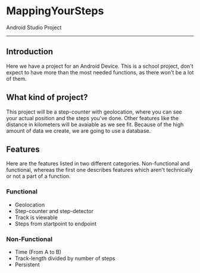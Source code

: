 # MappingYourSteps
Android Studio Project

-------------------------
## Introduction 
Here we have a project for an Android Device. This is a school project, don't expect to have more than the most needed functions, as there won't be a lot of them. 

## What kind of project?
This project will be a step-counter with geolocation, where you can see your actual position and the steps you've done. Other features like the distance in kilometers will be avaiable as we see fit. Because of the high amount of data we create, we are going to use a database. 

## Features
Here are the features listed in two different categories. Non-functional and functional, whereas the first one describes features which aren't technically or not a part of a function. 

### Functional
- Geolocation
- Step-counter and step-detector
- Track is viewable 
- Steps from startpoint to endpoint

### Non-Functional
- Time (From A to B)
- Track-length divided by number of steps
- Persistent
